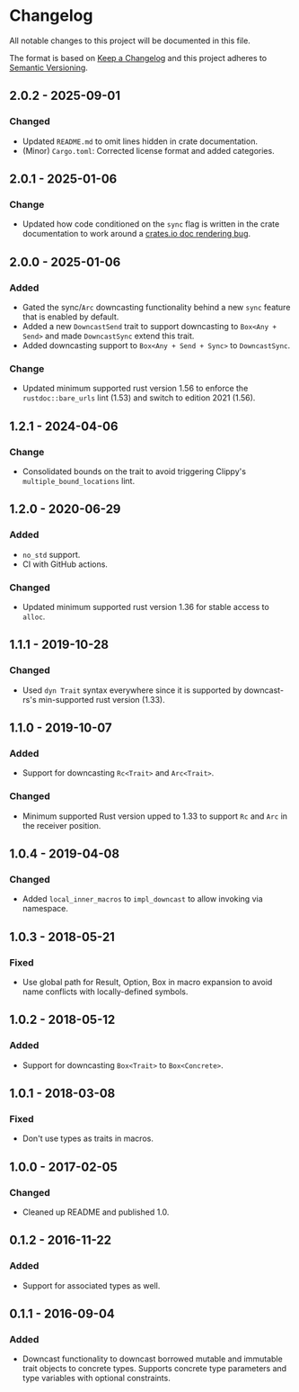 # Changelog
All notable changes to this project will be documented in this file.

The format is based on [Keep a Changelog](http://keepachangelog.com/en/1.0.0/)
and this project adheres to [Semantic Versioning](http://semver.org/spec/v2.0.0.html).

## 2.0.2 - 2025-09-01

### Changed
- Updated `README.md` to omit lines hidden in crate documentation.
- (Minor) `Cargo.toml`: Corrected license format and added categories.

## 2.0.1 - 2025-01-06

### Change
- Updated how code conditioned on the `sync` flag is written in the crate
  documentation to work around a [crates.io doc rendering
  bug](https://github.com/rust-lang/crates.io/issues/10331).

## 2.0.0 - 2025-01-06
### Added
- Gated the sync/`Arc` downcasting functionality behind a new `sync` feature
  that is enabled by default.
- Added a new `DowncastSend` trait to support downcasting to `Box<Any + Send>`
  and made `DowncastSync` extend this trait.
- Added downcasting support to `Box<Any + Send + Sync>` to `DowncastSync`.

### Change
- Updated minimum supported rust version 1.56 to enforce the
  `rustdoc::bare_urls` lint (1.53) and switch to edition 2021 (1.56).

## 1.2.1 - 2024-04-06
### Change
- Consolidated bounds on the trait to avoid triggering Clippy's
  `multiple_bound_locations` lint.

## 1.2.0 - 2020-06-29
### Added
- `no_std` support.
- CI with GitHub actions.

### Changed
- Updated minimum supported rust version 1.36 for stable access to `alloc`.

## 1.1.1 - 2019-10-28
### Changed
- Used `dyn Trait` syntax everywhere since it is supported by downcast-rs's
  min-supported rust version (1.33).

## 1.1.0 - 2019-10-07
### Added
- Support for downcasting `Rc<Trait>` and `Arc<Trait>`.

### Changed
- Minimum supported Rust version upped to 1.33 to support `Rc` and `Arc` in the
  receiver position.

## 1.0.4 - 2019-04-08
### Changed
- Added `local_inner_macros` to `impl_downcast` to allow invoking via namespace.

## 1.0.3 - 2018-05-21
### Fixed
- Use global path for Result, Option, Box in macro expansion to avoid name
  conflicts with locally-defined symbols.

## 1.0.2 - 2018-05-12
### Added
- Support for downcasting `Box<Trait>` to `Box<Concrete>`.

## 1.0.1 - 2018-03-08
### Fixed
- Don't use types as traits in macros.

## 1.0.0 - 2017-02-05
### Changed
- Cleaned up README and published 1.0.

## 0.1.2 - 2016-11-22
### Added
- Support for associated types as well.

## 0.1.1 - 2016-09-04
### Added
- Downcast functionality to downcast borrowed mutable and immutable trait
  objects to concrete types. Supports concrete type parameters and type
  variables with optional constraints.

